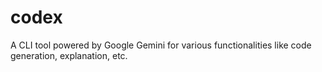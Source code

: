 # codex
A CLI tool powered by Google Gemini for various functionalities like code generation, explanation, etc.
